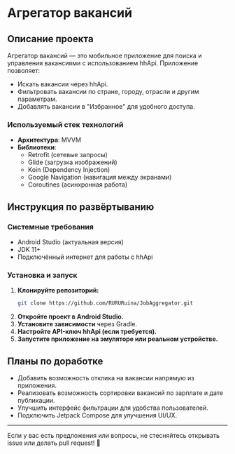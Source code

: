 # Агрегатор вакансий

## Описание проекта
Агрегатор вакансий — это мобильное приложение для поиска и управления вакансиями с использованием hhApi. Приложение позволяет:
- Искать вакансии через hhApi.
- Фильтровать вакансии по стране, городу, отрасли и другим параметрам.
- Добавлять вакансии в "Избранное" для удобного доступа.


### Используемый стек технологий
- **Архитектура**: MVVM
- **Библиотеки**:
  - Retrofit (сетевые запросы)
  - Glide (загрузка изображений)
  - Koin (Dependency Injection)
  - Google Navigation (навигация между экранами)
  - Coroutines (асинхронная работа)

## Инструкция по развёртыванию
### Системные требования
- Android Studio (актуальная версия)
- JDK 11+
- Подключённый интернет для работы с hhApi

### Установка и запуск
1. **Клонируйте репозиторий:**
   ```sh
   git clone https://github.com/RURURuina/JobAggregator.git
   ```
2. **Откройте проект в Android Studio.**
3. **Установите зависимости** через Gradle.
4. **Настройте API-ключ hhApi (если требуется).**
5. **Запустите приложение на эмуляторе или реальном устройстве.**

## Планы по доработке
- Добавить возможность отклика на вакансии напрямую из приложения.
- Реализовать возможность сортировки вакансий по зарплате и дате публикации.
- Улучшить интерфейс фильтрации для удобства пользователей.
- Подключить Jetpack Compose для улучшения UI/UX.

---
Если у вас есть предложения или вопросы, не стесняйтесь открывать issue или делать pull request! 🚀

